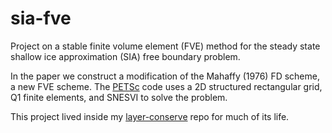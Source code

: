 sia-fve
=======

Project on a stable finite volume element (FVE) method for the steady state
shallow ice approximation (SIA) free boundary problem.

In the paper we construct a modification of the Mahaffy (1976) FD scheme, a new
FVE scheme.  The [PETSc]() code uses a 2D structured rectangular grid, Q1
finite elements, and SNESVI to solve the problem.

This project lived inside my [layer-conserve](https://github.com/bueler/layer-conserve)
repo for much of its life.

